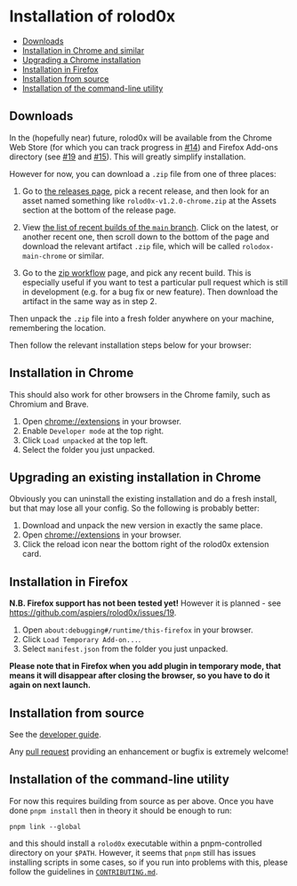 # Installation of rolod0x

- [Downloads](#downloads)
- [Installation in Chrome and similar](#chrome)
- [Upgrading a Chrome installation](#chrome-upgrade)
- [Installation in Firefox](#firefox)
- [Installation from source](#source)
- [Installation of the command-line utility](#cli)

## Downloads <a name="downloads"></a>

In the (hopefully near) future, rolod0x will be available from the Chrome
Web Store (for which you can track progress in [#14][]) and Firefox Add-ons
directory (see [#19][] and [#15][]).  This will greatly simplify installation.

[#14]: https://github.com/aspiers/rolod0x/issues/14
[#15]: https://github.com/aspiers/rolod0x/issues/15
[#19]: https://github.com/aspiers/rolod0x/issues/19

However for now, you can download a `.zip` file from one of three places:

1. Go to [the releases page][releases], pick a recent release, and then look
   for an asset named something like `rolod0x-v1.2.0-chrome.zip` at the Assets
   section at the bottom of the release page.

2. View [the list of recent builds of the `main` branch][main].  Click
   on the latest, or another recent one, then scroll down to the
   bottom of the page and download the relevant artifact `.zip` file,
   which will be called `rolodox-main-chrome` or similar.

3. Go to the [zip workflow][] page, and pick any recent build.  This
   is especially useful if you want to test a particular pull request
   which is still in development (e.g. for a bug fix or new feature).
   Then download the artifact in the same way as in step 2.

[releases]: https://github.com/aspiers/rolod0x/releases
[main]: https://github.com/aspiers/rolod0x/actions/workflows/build-zip.yml?query=branch%3Amain
[zip workflow]: https://github.com/aspiers/rolod0x/actions/workflows/build-zip.yml

Then unpack the `.zip` file into a fresh folder anywhere on your machine,
remembering the location.

Then follow the relevant installation steps below for your browser:

## Installation in Chrome <a name="chrome"></a>

This should also work for other browsers in the Chrome family, such as
Chromium and Brave.

1. Open <chrome://extensions> in your browser.
2. Enable `Developer mode` at the top right.
3. Click `Load unpacked` at the top left.
4. Select the folder you just unpacked.

## Upgrading an existing installation in Chrome <a name="chrome-upgrade"></a>

Obviously you can uninstall the existing installation and do a fresh
install, but that may lose all your config.  So the following is probably
better:

1. Download and unpack the new version in exactly the same place.
2. Open <chrome://extensions> in your browser.
3. Click the reload icon near the bottom right of the rolod0x extension
   card.

## Installation in Firefox <a name="firefox"></a>

**N.B. Firefox support has not been tested yet!**  However it is
planned - see <https://github.com/aspiers/rolod0x/issues/19>.

1. Open `about:debugging#/runtime/this-firefox` in your browser.
2. Click `Load Temporary Add-on...`.
3. Select `manifest.json` from the folder you just unpacked.

**Please note that in Firefox when you add plugin in temporary mode, that
means it will disappear after closing the browser, so you have to do it
again on next launch.**

## Installation from source <a name="source"></a>

See the [developer guide][].

Any [pull request][using PRs] providing an enhancement or bugfix is
extremely welcome!

[developer guide]: ./dev-guide.md
[using PRs]: https://docs.github.com/en/pull-requests

## Installation of the command-line utility <a name="cli"></a>

For now this requires building from source as per above.  Once you
have done `pnpm install` then in theory it should be enough to run:

    pnpm link --global

and this should install a `rolod0x` executable within a
pnpm-controlled directory on your `$PATH`.  However, it seems that
`pnpm` still has issues installing scripts in some cases, so if you
run into problems with this, please follow the guidelines in
[`CONTRIBUTING.md`](../CONTRIBUTING.md).
